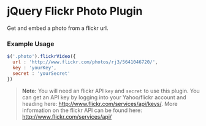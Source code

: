 # jQuery Flickr Photo Plugin

Get and embed a photo from a flickr url. 
 
### Example Usage

```js
$('.photo').flickrVideo({ 
  url : 'http://www.flickr.com/photos/rj3/5641046720/', 
  key : 'yourKey', 
  secret : 'yourSecret'
})
```

> **Note:**  You will need an flickr API `key` and `secret` to use this plugin. You can get an API key by logging into your Yahoo/flickr account and heading here: http://www.flickr.com/services/api/keys/. More information on the flickr API can be found here: http://www.flickr.com/services/api/
